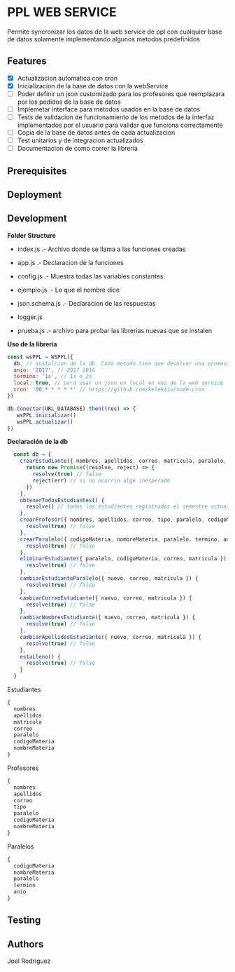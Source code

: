 # PPL WEB SERVICE

Permite syncronizar los datos de la web service de ppl con cualquier base de datos solamente implementando algunos metodos predefinidos

## Features
- [x] Actualizacion automatica con cron
- [x] Inicializacion de la base de datos con la webService
- [ ] Poder definir un json customizado para los profesores que reemplazara por los pedidos de la base de datos
- [ ] Implemetar interface para metodos usados en la base de datos
- [ ] Tests de validacion de funcionamiento de los metodos de la interfaz implementados por el usuario para validar que funciona correctamente
- [ ] Copia de la base de datos antes de cada actualizacion
- [ ] Test unitarios y de integracion actualizados
- [ ] Documentacion de como correr la libreria

## Prerequisites

## Deployment

## Development

__Folder Structure__

* index.js .- Archivo donde se llama a las funciones creadas

* app.js .- Declaracion de la funciones

* config.js .- Muestra todas las variables constantes

* ejemplo.js .- Lo que el nombre dice

* json.schema.js .- Declaracion de las respuestas

* logger.js

* prueba.js .- archivo para probar las librerias nuevas que se instalen 

__Uso de la libreria__

```js
const wsPPL = WSPPL({ 
  db, // instalcion de la db. Cada metodo tien que devolver una promesa
  anio: '2017', // 2017 2018
  termino: '1s', // 1s o 2s
  local: true, // para usar un json en local en vez de la web service
  cron: '00 * * * * *' // https://github.com/kelektiv/node-cron
})

db.Conectar(URL_DATABASE).then((res) => {
   wsPPL.inicializar()
   wsPPL.actualizar()
})
```


__Declaración de la db__

```js
  const db = {
    crearEstudiante({ nombres, apellidos, correo, matricula, paralelo,  codigoMateria }) {
      return new Promise((resolve, reject) => {
        resolve(true) // false
        reject(err) // si no ocurrio algo inesperado
      })
    },
    obtenerTodosEstudiantes() {
      resolve() // todos los estudiantes registrados el semestre actual
    },
    crearProfesor({ nombres, apellidos, correo, tipo, paralelo, codigoMateria }) {
      resolve(true) // false
    },
    crearParalelo({ codigoMateria, nombreMateria, paralelo, termino, anio }) {
      resolve(true) // false
    },
    eliminarEstudiante({ paralelo, codigoMateria, correo, matricula }) {
      resolve(true) // false
    },
    cambiarEstudianteParalelo({ nuevo, correo, matricula }) {
      resolve(true) // false
    },
    cambiarCorreoEstudiante({ nuevo, correo, matricula }) {
      resolve(true) // false
    },
    cambiarNombresEstudiante({ nuevo, correo, matricula }) {
      resolve(true) // false
    },
    cambiarApellidosEstudiante({ nuevo, correo, matricula }) {
      resolve(true) // false
    },
    estaLleno() {
      resolve(true) // false
    }
  }
```

Estudiantes

```js
{
  nombres
  apellidos
  matricula
  correo
  paralelo
  codigoMateria
  nombreMateria
}
```

Profesores
```js
{
  nombres
  apellidos
  correo
  tipo
  paralelo
  codigoMateria
  nombreMateria
}
```

Paralelos
```js
{
  codigoMateria
  nombreMateria
  paralelo
  termino
  anio
}
```

## Testing

## Authors

Joel Rodriguez
